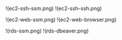 
!(ec2-ssh-ssm.png)
!(ec2-ssh-ssh.png)

!(ec2-web-ssm.png)
!(ec2-web-browser.png)

!(rds-ssm.png)
!(rds-dbeaver.png)
